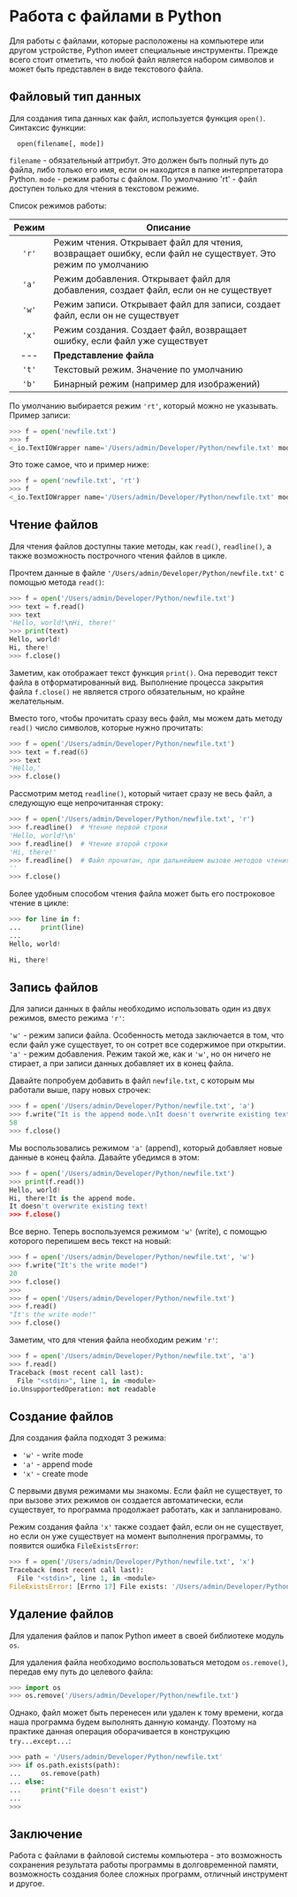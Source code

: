 # Работа с файлами в Python

Для работы с файлами, которые расположены на компьютере или другом устройстве, Python имеет специальные инструменты. Прежде всего стоит отметить, что любой файл является набором символов и может быть представлен в виде текстового файла.

## Файловый тип данных

Для создания типа данных как файл, используется функция `open()`. Синтаксис функции:

      open(filename[, mode])

`filename` - обязательный аттрибут. Это должен быть полный путь до файла, либо только его имя, если он находится в папке интерпретатора Python.
`mode` - режим работы с файлом. По умолчанию 'rt' - файл доступен только для чтения в текстовом режиме.

Список режимов работы:

| Режим | Описание |
| :---: | --- |
| `'r'` | Режим чтения. Открывает файл для чтения, возвращает ошибку, если файл не существует. Это режим по умолчанию |
| `'a'` | Режим добавления. Открывает файл для добавления, создает файл, если он не существует |
| `'w'` | Режим записи. Открывает файл для записи, создает файл, если он не существует |
| `'x'` | Режим создания. Создает файл, возвращает ошибку, если файл уже существует |
| --- | __Представление файла__ |
| `'t'` | Текстовый режим. Значение по умолчанию |
| `'b'` | Бинарный режим (например для изображений) |

По умолчанию выбирается режим `'rt'`, который можно не указывать. Пример записи:
  
```python
>>> f = open('newfile.txt')
>>> f
<_io.TextIOWrapper name='/Users/admin/Developer/Python/newfile.txt' mode='r' encoding='UTF-8'>
```

Это тоже самое, что и пример ниже:

```python
>>> f = open('newfile.txt', 'rt')
>>> f
<_io.TextIOWrapper name='/Users/admin/Developer/Python/newfile.txt' mode='r' encoding='UTF-8'>
``` 

## Чтение файлов

Для чтения файлов доступны такие методы, как `read()`, `readline()`, а также возможность построчного чтения файлов в цикле.

Прочтем данные в файле `'/Users/admin/Developer/Python/newfile.txt'` с помощью метода `read()`:
  
```python
>>> f = open('/Users/admin/Developer/Python/newfile.txt')
>>> text = f.read()
>>> text
'Hello, world!\nHi, there!'
>>> print(text)
Hello, world!
Hi, there!
>>> f.close()
``` 

Заметим, как отображает текст функция `print()`. Она переводит текст файла в отформатированный вид. Выполнение процесса закрытия файла `f.close()` не является строго обязательным, но крайне желательным.

Вместо того, чтобы прочитать сразу весь файл, мы можем дать методу `read()` число символов, которые нужно прочитать:
  
```python
>>> f = open('/Users/admin/Developer/Python/newfile.txt')
>>> text = f.read(6)
>>> text
'Hello,'
>>> f.close()
``` 

Рассмотрим метод `readline()`, который читает сразу не весь файл, а следующую еще непрочитанная строку:
  
```python
>>> f = open('/Users/admin/Developer/Python/newfile.txt', 'r')
>>> f.readline()  # Чтение первой строки
'Hello, world!\n'
>>> f.readline()  # Чтение второй строки
'Hi, there!'
>>> f.readline()  # Файл прочитан, при дальнейшем вызове методов чтения мы будем получать пустые строки
''
>>> f.close()
``` 

Более удобным способом чтения файла может быть его построковое чтение в цикле:
  
```python
>>> for line in f:
...     print(line)
...
Hello, world!

Hi, there!
``` 

## Запись файлов

Для записи данных в файлы необходимо использовать один из двух режимов, вместо режима `'r'`:

`'w'` - режим записи файла. Особенность метода заключается в том, что если файл уже существует, то он сотрет все содержимое при открытии.
`'a'` - режим добавления. Режим такой же, как и `'w'`, но он ничего не стирает, а при записи данных добавляет их в конец файла.

Давайте попробуем добавить в файл `newfile.txt`, с которым мы работали выше, пару новых строчек:
  
```python
>>> f = open('/Users/admin/Developer/Python/newfile.txt', 'a')
>>> f.write("It is the append mode.\nIt doesn't overwrite existing text!")
58
>>> f.close()
``` 

Мы воспользовались режимом `'a'` (append), который добавляет новые данные в конец файла. Давайте убедимся в этом:
  
```python
>>> f = open('/Users/admin/Developer/Python/newfile.txt')
>>> print(f.read())
Hello, world!
Hi, there!It is the append mode.
It doesn't overwrite existing text!
>>> f.close()
``` 

Все верно. Теперь воспользуемся режимом `'w'` (write), с помощью которого перепишем весь текст на новый:
  
```python
>>> f = open('/Users/admin/Developer/Python/newfile.txt', 'w')
>>> f.write("It's the write mode!")
20
>>> f.close()
>>>
>>> f = open('/Users/admin/Developer/Python/newfile.txt')
>>> f.read()
"It's the write mode!"
>>> f.close()
``` 

Заметим, что для чтения файла необходим режим `'r'`:
  
```python
>>> f = open('/Users/admin/Developer/Python/newfile.txt', 'a')
>>> f.read()
Traceback (most recent call last):
  File "<stdin>", line 1, in <module>
io.UnsupportedOperation: not readable
``` 

## Создание файлов

Для создания файла подходят 3 режима:
- `'w'` - write mode
- `'a'` - append mode
- `'x'` - create mode

С первыми двумя режимами мы знакомы. Если файл не существует, то при вызове этих режимов он создается автоматически, если существует, то программа продолжает работать, как и запланировано.

Режим создания файла `'x'` также создает файл, если он не существует, но если он уже существует на момент выполнения программы, то появится ошибка `FileExistsError`:
  
```python
>>> f = open('/Users/admin/Developer/Python/newfile.txt', 'x')
Traceback (most recent call last):
  File "<stdin>", line 1, in <module>
FileExistsError: [Errno 17] File exists: '/Users/admin/Developer/Python/newfile.txt'
``` 

## Удаление файлов
  
Для удаления файлов и папок Python имеет в своей библиотеке модуль `os`.

Для удаления файла необходимо воспользоваться методом `os.remove()`, передав ему путь до целевого файла:

```python
>>> import os
>>> os.remove('/Users/admin/Developer/Python/newfile.txt')
``` 

Однако, файл может быть перенесен или удален к тому времени, когда наша программа будем выполнять данную команду. Поэтому на практике данная операция оборачивается в конструкцию `try...except...`:
  
```python
>>> path = '/Users/admin/Developer/Python/newfile.txt'
>>> if os.path.exists(path):
...     os.remove(path)
... else:
...     print("File doesn't exist")
...
>>>
```

## Заключение

Работа с файлами в файловой системы компьютера - это возможность сохранения результата работы программы в долговременной памяти, возможность создания более сложных программ, отличный инструмент и другое.
